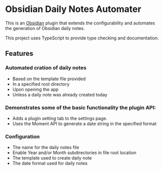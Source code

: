 # Obsidian Daily Notes Automater

This is an [Obsidian](https://obsidian.md) plugin that extends the configurability and automates the generation of Obsidian daily notes.

This project uses TypeScript to provide type checking and documentation.

## Features

### Automated cration of daily notes
-   Based on the template file provided
-   In a specified root directory
-   Upon opening the app
-   Unless a daily note was already created today

### Demonstrates some of the basic functionality the plugin API:
-   Adds a plugin setting tab to the settings page.
-   Uses the Moment API to generate a date string in the specified format

### Configuration
-   The name for the daily notes file
-   Enable Year and/or Month subdirectories in file root location
-   The template used to create daily note
-   The date format used for daily notes